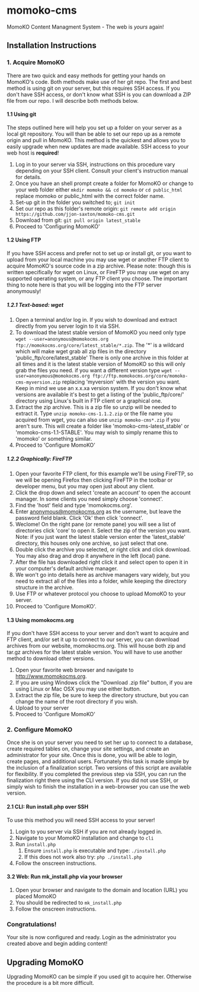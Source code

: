 momoko-cms
==========

MomoKO Content Managment System - The web is *yours* again!

Installation Instructions
-------------------------

### 1. Acquire MomoKO

There are two quick and easy methods for getting your hands on MomoKO's code. Both methods make use of her git repo. The first and best method is using git on your server, but this requires SSH access. If you don't have SSH access, or don't know what SSH is you can download a ZIP file from our repo. I will describe both methods below.

#### 1.1 Using git

The steps outlined here will help you set up a folder on your server as a local git repository. You will than be able to set our repo up as a remote origin and pull in MomoKO. This method is the quickest and allows you to easily upgrade when new updates are made available. SSH access to your web host is **required**!

1. Log in to your server via SSH, instructions on this procedure vary depending on your SSH client. Consult your client's instruction manual for details.
2. Once you have an shell prompt create a folder for MomoKO or change to your web folder either `mkdir momoko && cd momoko` or `cd public_html` replace momoko or public_html with the correct folder name.
3. Set-up git in the folder you switched to; `git init`
4. Set our repo as this folder's remote origin: `git remote add origin https://github.com/jjon-saxton/momoko-cms.git`
5. Download from git: `git pull origin latest_stable`
6. Proceed to 'Configuring MomoKO'

#### 1.2 Using FTP

If you have SSH access and prefer not to set up or install git, or you want to upload from your local machine you may use wget or another FTP client to acquire MomoKO's source code in a zip archive. Please note: though this is written specifically for wget on Linux, or FireFTP you may use wget on any supported operating system, or any FTP client you choose. The important thing to note here is that you will be logging into the FTP server anonymously!

##### 1.2.1 Text-based: wget

1. Open a terminal and/or log in. If you wish to download and extract directly from you server login to it via SSH.
2. To download the latest stable version of MomoKO you need only type `wget --user=anonymous@momokocms.org ftp://momokocms.org/core/latest_stable/*.zip`. The '*' is a wildcard which will make wget grab all zip files in the directory 'public_ftp/core/latest_stable' There is only one archive in this folder at all times and it is the latest stable version of MomoKO so this will only grab the files you need. if you want a different version type `wget --user=anonymous@momokocms.org ftp://ftp.momokocms.org/core/momoko-cms-myversion.zip` replacing 'myversion' with the version you want. Keep in mind we use an x.x.xa version system. If you don't know what versions are available it's best to get a listing of the 'public_ftp/core/' directory using Linux's built in FTP client or a graphical one.
3. Extract the zip archive. This is a zip file so unzip will be needed to extract it. Type `unzip momoko-cms-1.1.2.zip` or the file name you acquired from wget, you can also use `unzip momoko-cms*.zip` if you aren't sure. This will create a folder like 'momoko-cms-latest_stable' or 'momoko-cms-1.1-STABLE'. You may wish to simply rename this to 'momoko' or something similar.
4. Proceed to 'Configure MomoKO'

##### 1.2.2 Graphically: FireFTP

1. Open your favorite FTP client, for this example we'll be using FireFTP, so we will be opening Firefox then clicking FireFTP in the toolbar or developer menu, but you may open just about any client.
2. Click the drop down and select 'create an account' to open the account manager. In some clients you need simply choose 'connect'.
3. Find the 'host' field and type 'momokocms.org'.
4. Enter anonymous@momokocms.org as the username, but leave the password field blank. Click 'Ok' then click 'connect'.
5. Weclome! On the right pane (or remote pane) you will see a list of directories click 'core' to open it. Select the zip of the version you want. Note: if you just want the latest stable version enter the 'latest_stable' directory, this houses only one archive, so just select that one.
6. Double click the archive you selected, or right click and click download. You may also drag and drop it anywhere in the left (local) pane.
7. After the file has downloaded right click it and select open to open it in your computer's default archive manager.
8. We won't go into details here as archive managers vary widely, but you need to extract all of the files into a folder, while keeping the directory structure in the archive.
9. Use FTP or whatever protocol you choose to upload MomoKO to your server.
10. Proceed to 'Configure MomoKO'.

#### 1.3 Using momokocms.org

If you don't have SSH access to your server and don't want to acquire and FTP client, and/or set it up to connect to our server, you can download archives from our website, momokocms.org. This will house both zip and tar.gz archives for the latest stable version. You will have to use another method to download other versions.

1. Open your favorite web browser and navigate to http://www.momokocms.org.
2. If you are using Windows click the "Download .zip file" button, if you are using Linux or Mac OSX you may use either button.
3. Extract the zip file, be sure to keep the directory structure, but you can change the name of the root directory if you wish.
4. Upload to your server
5. Proceed to 'Configure MomoKO'

### 2. Configure MomoKO

Once she is on your server you need to set her up to connect to a database, create required tables on, change your site settings, and create an administrator for your site. Once this is done, you will be able to login, create pages, and additional users. Fortunately this task is made simple by the inclusion of a finalization script. Two versions of this script are available for flexibility. If you completed the previous step via SSH, you can run the finalization right there using the CLI version. If you did not use SSH, or simply wish to finish the installation in a web-browser you can use the web version.

#### 2.1 CLI: Run install.php over SSH

To use this method you will need SSH access to your server!

1. Login to you server via SSH if you are not already logged in.
2. Navigate to your MomoKO installation and change to `cli`
3. Run `install.php`
    1. Ensure `install.php` is executable and type: `./install.php`
    2. If this does not work also try: `php ./install.php`
4. Follow the onscreen instructions.

#### 3.2 Web: Run mk_install.php via your browser

1. Open your browser and navigate to the domain and location (URL) you placed MomoKO
2. You should be redirected to `mk_install.php`
3. Follow the onscreen instructions.

### Congratulations!

Your site is now configured and ready. Login as the administrator you created above and begin adding content!

Upgrading MomoKO
----------------

Upgrading MomoKO can be simple if you used git to acquire her. Otherwise the procedure is a bit more difficult.
